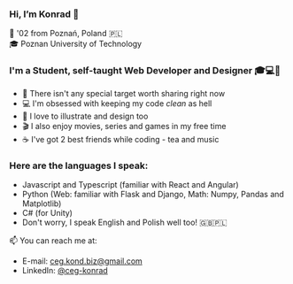 ### Hi, I’m Konrad 👋
📌 '02 from Poznań, Poland 🇵🇱 \
🎓 Poznan University of Technology

### I'm a Student, self-taught Web Developer and Designer 🎓💻🎨
- 📌 There isn't any special target worth sharing right now
- 💻 I'm obsessed with keeping my code *clean* as hell
- 🎨 I love to illustrate and design too
- 🎬 I also enjoy movies, series and games in my free time
- ☕ I've got 2 best friends while coding - tea and music

### Here are the languages I speak:
- Javascript and Typescript (familiar with React and Angular)
- Python (Web: familiar with Flask and Django, Math: Numpy, Pandas and Matplotlib)
- C# (for Unity)
- Don't worry, I speak English and Polish well too! 🇬🇧🇵🇱

📫 You can reach me at:
- E-mail: [ceg.kond.biz@gmail.com](mailto:ceg.kond.biz@gmail.com)
- LinkedIn: [@ceg-konrad](https://www.linkedin.com/in/ceg-konrad/)
